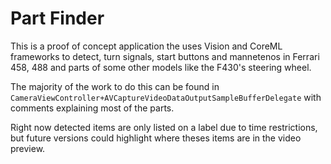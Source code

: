 # Part Finder

This is a proof of concept application the uses Vision and CoreML frameworks to detect, turn signals, start buttons and mannetenos in Ferrari 458, 488 and parts of some other models like the F430's steering wheel. 

The majority of the work to do this can be found in `CameraViewController+AVCaptureVideoDataOutputSampleBufferDelegate` with comments explaining most of the parts. 

Right now detected items are only listed on a label due to time restrictions, but future versions could highlight where theses items are in the video preview.
